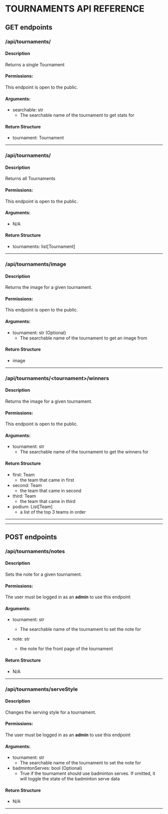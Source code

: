 # TOURNAMENTS API REFERENCE

## GET endpoints

### /api/tournaments/<searchable>

#### Description

Returns a single Tournament

#### Permissions:

This endpoint is open to the public.

#### Arguments:

- searchable: str
    - The searchable name of the tournament to get stats for

#### Return Structure

- tournament: Tournament

<hr>

### /api/tournaments/

#### Description

Returns all Tournaments

#### Permissions:

This endpoint is open to the public.

#### Arguments:

- N/A

#### Return Structure

- tournaments: list\[Tournament\]

<hr>

### /api/tournaments/image

#### Description

Returns the image for a given tournament.

#### Permissions:

This endpoint is open to the public.

#### Arguments:

- tournament: str (Optional)
    - The searchable name of the tournament to get an image from

#### Return Structure

- image

<hr>

### /api/tournaments/\<tournament\>/winners

#### Description

Returns the image for a given tournament.

#### Permissions:

This endpoint is open to the public.

#### Arguments:

- tournament: str
    - The searchable name of the tournament to get the winners for

#### Return Structure

- first: Team
  - the team that came in first
- second: Team
  - the team that came in second
- third: Team
  - the team that came in third
- podium: List\[Team\]
  - a list of the top 3 teams in order 

<hr>
<hr>

## POST endpoints

### /api/tournaments/notes

#### Description

Sets the note for a given tournament.

#### Permissions:

The user must be logged in as an **admin** to use this endpoint

#### Arguments:

- tournament: str
    - The searchable name of the tournament to set the note for

- note: str
    - the note for the front page of the tournament

#### Return Structure

- N/A

<hr>

### /api/tournaments/serveStyle

#### Description

Changes the serving style for a tournament.

#### Permissions:

The user must be logged in as an **admin** to use this endpoint

#### Arguments:

- tournament: str
    - The searchable name of the tournament to set the note for
- badmintonServes: bool (Optional)
    - True if the tournament should use badminton serves. If omitted, it will toggle the state of the badminton serve
      data

#### Return Structure

- N/A

<hr>
